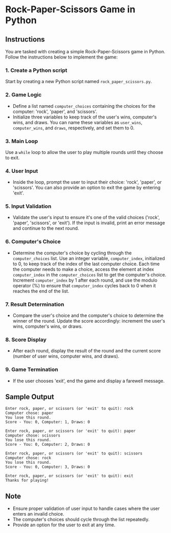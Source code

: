 # Rock-Paper-Scissors Game in Python

## Instructions

You are tasked with creating a simple Rock-Paper-Scissors game in Python. Follow the instructions below to implement the game:

### 1. Create a Python script

Start by creating a new Python script named `rock_paper_scissors.py`.

### 2. Game Logic

- Define a list named `computer_choices` containing the choices for the computer: 'rock', 'paper', and 'scissors'.
- Initialize three variables to keep track of the user's wins, computer's wins, and draws. You can name these variables as `user_wins`, `computer_wins`, and `draws`, respectively, and set them to 0.

### 3. Main Loop

Use a `while` loop to allow the user to play multiple rounds until they choose to exit.

### 4. User Input

- Inside the loop, prompt the user to input their choice: 'rock', 'paper', or 'scissors'. You can also provide an option to exit the game by entering 'exit'.

### 5. Input Validation

- Validate the user's input to ensure it's one of the valid choices ('rock', 'paper', 'scissors', or 'exit'). If the input is invalid, print an error message and continue to the next round.

### 6. Computer's Choice

- Determine the computer's choice by cycling through the `computer_choices` list. Use an integer variable, `computer_index`, initialized to 0, to keep track of the index of the last computer choice. Each time the computer needs to make a choice, access the element at index `computer_index` in the `computer_choices` list to get the computer's choice. Increment `computer_index` by 1 after each round, and use the modulo operator (%) to ensure that `computer_index` cycles back to 0 when it reaches the end of the list.

### 7. Result Determination

- Compare the user's choice and the computer's choice to determine the winner of the round. Update the score accordingly: increment the user's wins, computer's wins, or draws.

### 8. Score Display

- After each round, display the result of the round and the current score (number of user wins, computer wins, and draws).

### 9. Game Termination

- If the user chooses 'exit', end the game and display a farewell message.

## Sample Output

```
Enter rock, paper, or scissors (or 'exit' to quit): rock
Computer chose: paper
You lose this round.
Score - You: 0, Computer: 1, Draws: 0

Enter rock, paper, or scissors (or 'exit' to quit): paper
Computer chose: scissors
You lose this round.
Score - You: 0, Computer: 2, Draws: 0

Enter rock, paper, or scissors (or 'exit' to quit): scissors
Computer chose: rock
You lose this round.
Score - You: 0, Computer: 3, Draws: 0

Enter rock, paper, or scissors (or 'exit' to quit): exit
Thanks for playing!
```

## Note

- Ensure proper validation of user input to handle cases where the user enters an invalid choice.
- The computer's choices should cycle through the list repeatedly.
- Provide an option for the user to exit at any time.
